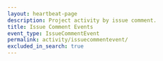 ```yaml
---
layout: heartbeat-page
description: Project activity by issue comment.
title: Issue Comment Events
event_type: IssueCommentEvent
permalink: activity/issuecommentevent/
excluded_in_search: true
---
```

